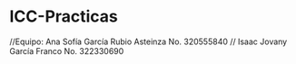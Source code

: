 # ICC-Practicas
//Equipo: Ana Sofía García Rubio Asteinza No. 320555840
//        Isaac Jovany García Franco No. 322330690 

